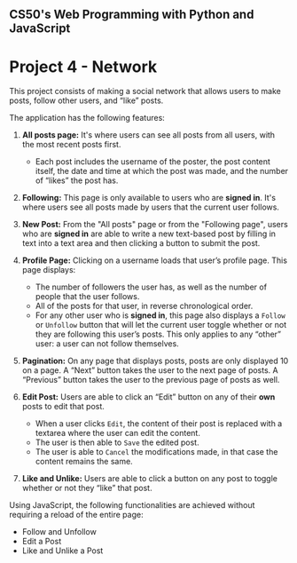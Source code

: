 ## CS50's Web Programming with Python and JavaScript

# Project 4 - Network

This project consists of making a social network that allows users to make posts, follow other users, and “like” posts.

The application has the following features:

1. **All posts page:** It's where users can see all posts from all users, with the most recent posts first.
    * Each post includes the username of the poster, the post content itself, the date and time at which the post was made, and the number of “likes” the post has.

1. **Following:** This page is only available to users who are **signed in**. It's where users see all posts made by users that the current user follows.

1. **New Post:** From the "All posts" page or from the "Following page", users who are **signed in** are able to write a new text-based post by filling in text into a text area and then clicking a button to submit the post.

1. **Profile Page:** Clicking on a username loads that user’s profile page. This page displays:
    * The number of followers the user has, as well as the number of people that the user follows.
    * All of the posts for that user, in reverse chronological order.
    * For any other user who is **signed in**, this page also displays a `Follow` or `Unfollow` button that will let the current user toggle whether or not they are following this user’s posts. This only applies to any “other” user: a user can not follow themselves.

1. **Pagination:** On any page that displays posts, posts are only displayed 10 on a page. A “Next” button takes the user to the next page of posts. A “Previous” button takes the user to the previous page of posts as well.

1. **Edit Post:** Users are able to click an “Edit” button on any of their **own** posts to edit that post.
    * When a user clicks `Edit`, the content of their post is replaced with a textarea where the user can edit the content.
    * The user is then able to `Save` the edited post.
    * The user is able to `Cancel` the modifications made, in that case the content remains the same.

1. **Like and Unlike:** Users are able to click a button on any post to toggle whether or not they “like” that post.

 Using JavaScript, the following functionalities are achieved without requiring a reload of the entire page:
* Follow and Unfollow
* Edit a Post
* Like and Unlike a Post